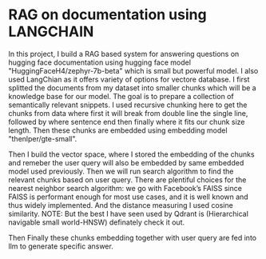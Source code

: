 # RAG on documentation using LANGCHAIN 
In this project, I build a RAG based system for answering questions on hugging face documentation using hugging face model "HuggingFaceH4/zephyr-7b-beta" which is small but powerful model. I also used LangChian as it offers variety of options for vectore database.
I first splitted the documents from my dataset into smaller chunks which will be a knowledge base for our model. The goal is to prepare a collection of semantically relevant snippets. I used recursive chunking here to get the chunks from data where first it will break from double line the single line, followed by where sentence end then finally where it fits our chunk size length. Then these chunks are embedded using embedding model "thenlper/gte-small".

Then I build the vector space, where I stored the embedding of the chunks and remeber the user query will also be embedded by same embedded model used previously. Then we will run search algorithm to find the relevant chunks based on user query. There are plentiful choices for the nearest neighbor search algorithm: we go with Facebook’s FAISS since FAISS is performant enough for most use cases, and it is well known and thus widely implemented. And the distance measuring I used cosine similarity.
NOTE: But the best I have seen used by Qdrant is (Hierarchical navigable small world-HNSW) definately check it out. 

Then Finally these chunks embedding together with user query are fed into llm to generate specific answer.

